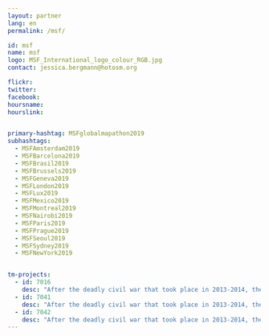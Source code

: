 ```yaml
---
layout: partner
lang: en
permalink: /msf/

id: msf
name: msf
logo: MSF_International_logo_colour_RGB.jpg
contact: jessica.bergmann@hotosm.org

flickr: 
twitter: 
facebook: 
hoursname:
hourslink:


primary-hashtag: MSFglobalmapathon2019
subhashtags:
  - MSFAmsterdam2019
  - MSFBarcelona2019
  - MSFBrasil2019
  - MSFBrussels2019
  - MSFGeneva2019
  - MSFLondon2019
  - MSFLux2019
  - MSFMexico2019
  - MSFMontreal2019
  - MSFNairobi2019
  - MSFParis2019 
  - MSFPrague2019
  - MSFSeoul2019
  - MSFSydney2019
  - MSFNewYork2019


tm-projects:
  - id: 7016
    desc: "After the deadly civil war that took place in 2013-2014, the Central African Republic (CAR) enjoyed a period of relative calm. However, tensions between numerous armed groups exploded again at the end of 2016, throwing the country into a renewed spiral of violence. The conflict raged on throughout 2017 and into 2018. Violent attacks in several locations aggravated the already dire health needs of the population, 15 percent of whom - or close to 700,000 people - are displaced."
  - id: 7041
    desc: "After the deadly civil war that took place in 2013-2014, the Central African Republic (CAR) enjoyed a period of relative calm. However, tensions between numerous armed groups exploded again at the end of 2016, throwing the country into a renewed spiral of violence. The conflict raged on throughout 2017 and into 2018. Violent attacks in several locations aggravated the already dire health needs of the population, 15 percent of whom - or close to 700,000 people - are displaced."
  - id: 7042
    desc: "After the deadly civil war that took place in 2013-2014, the Central African Republic (CAR) enjoyed a period of relative calm. However, tensions between numerous armed groups exploded again at the end of 2016, throwing the country into a renewed spiral of violence. The conflict raged on throughout 2017 and into 2018. Violent attacks in several locations aggravated the already dire health needs of the population, 15 percent of whom - or close to 700,000 people - are displaced."
---
```

